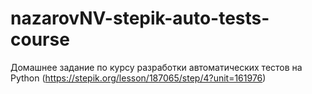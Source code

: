 # nazarovNV-stepik-auto-tests-course
Домашнее задание по курсу разработки автоматических тестов на Python (https://stepik.org/lesson/187065/step/4?unit=161976)
